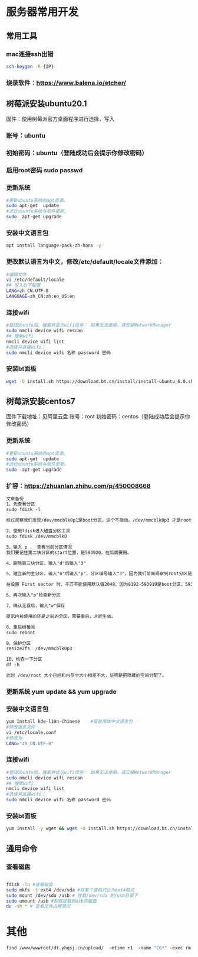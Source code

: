 # 服务器常用开发
## 常用工具

### mac连接ssh出错
```sh
ssh-keygen -R {IP}
```

### 烧录软件：https://www.balena.io/etcher/

## 树莓派安装ubuntu20.1
固件：使用树莓派官方桌面程序进行选择，写入
### 账号：ubuntu
### 初始密码：ubuntu（登陆成功后会提示你修改密码）
### 启用root密码 sudo passwd

### 更新系统
```sh
#更新ubuntu系统的apt资源。
sudo apt-get  update  
#进行ubuntu系统与软件更新。
sudo  apt-get upgrade
```

### 安装中文语言包
```sh
apt install language-pack-zh-hans -y
```

### 更改默认语言为中文，修改/etc/default/locale文件添加：

```sh
#编辑文件
vi /etc/default/locale
## 写入以下配置
LANG=zh_CN.UTF-8
LANGUAGE=zh_CN:zh:en_US:en
```

### 连接wifi
```sh
#登陆Ubuntu后，搜索并显示wifi信号： 如果无法使用，请安装NetworkManager
sudo nmcli device wifi rescan
## 搜索wifi
nmcli device wifi list
#选择并连接wifi：
sudo nmcli device wifi 名称 password 密码
```

### 安装bt面板
```sh
wget -O install.sh https://download.bt.cn/install/install-ubuntu_6.0.sh && sudo bash install.sh ed8484bec
```


## 树莓派安装centos7
固件下载地址：见阿里云盘
账号：root
初始密码：centos（登陆成功后会提示你修改密码）

### 更新系统
```sh
#更新ubuntu系统的apt资源。
sudo apt-get  update  
#进行ubuntu系统与软件更新。
sudo  apt-get upgrade
```

### 扩容：https://zhuanlan.zhihu.com/p/450008668

```md
文章备份
1、先查看分区
sudo fdisk -l

经过观察我们发现/dev/mmcblk0p1是boot分区，这个不能动。/dev/mmcblk0p3 才是root分区，这个很关键。/dev/mmcblk0p2 应该是预装了一些命令，这个也不不能动的，实测，删除mmcblk0p2 了之后，重启树莓派，插上网线没反应，应该是没有启动成功，就只能重新烧制。

2、使用fdisk进入磁盘分区工具
sudo fdisk /dev/mmcblk0

3、输入 p ， 查看当前分区情况
我们要记住第二块分区的start位置，是593920，在后面要用。

4、删除第三块分区，输入"d"后输入"3"

5、建立新的主分区，输入"n"后输入"p"，分区编号输入"3"，因为我们前面观察到root分区是/dev/mmcblk0p3。

在设置 First sector 时，千万不能使用默认值2048，因为8192-593919是boot分区，593920到1593343是swap分区，这两个是不能动的，我们设置起始应该为1593344，last sector 使用默认即可，直接敲回车。

6、再次输入"p"检查新分区

7、确认无误后，输入"w"保存

提示内核使用的还是之前的分区，需要重启，才能生效。

8、重启树莓派
sudo reboot

9、保护分区
resize2fs  /dev/mmcblk0p3

10、检查一下分区
df -h

此时 /dev/root 大小已经和内存卡大小相差不大，证明是把隐藏的空间分配了。
```
### 更新系统 yum update && yum upgrade

### 安装中文语言包
```sh
yum install kde-l10n-Chinese    #安装简体中文语言包
#修改语言文件
vi /etc/locale.conf
#修改为
LANG="zh_CN.UTF-8" 
```

### 连接wifi
```sh
#登陆Ubuntu后，搜索并显示wifi信号： 如果无法使用，请安装NetworkManager
sudo nmcli device wifi rescan
## 搜索wifi
nmcli device wifi list
#选择并连接wifi：
sudo nmcli device wifi 名称 password 密码
```

### 安装bt面板
```sh
yum install -y wget && wget -O install.sh https://download.bt.cn/install/install_6.0.sh && sh install.sh ed8484bec
```


## 通用命令

### 查看磁盘
```sh

fdisk -lu #查看磁盘
sudo mkfs -t ext4 /dev/sda #将某个盘格式化为ext4格式
sudo mount /dev/sda /usb # 挂载/dev/sda 到/usb目录下
sudo umount /usb #卸载挂载到usb的磁盘
du -sh * # 查看文件占用情况
```

# 其他
```sh
find /www/wwwroot/dt.yhqsj.cn/upload/  -mtime +1  -name "CG*" -exec rm -rf {}  #删除某个目录下超过一天时间，并且以CG开头的文件，可宝塔定时脚本
```